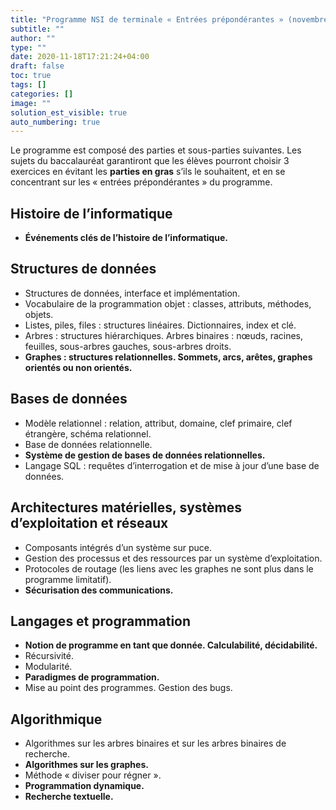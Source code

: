 ```yaml
---
title: "Programme NSI de terminale « Entrées prépondérantes » (novembre 2020)"
subtitle: ""
author: ""
type: ""
date: 2020-11-18T17:21:24+04:00
draft: false
toc: true
tags: []
categories: []
image: ""
solution_est_visible: true
auto_numbering: true
---
```


Le programme est composé des parties et sous-parties suivantes. Les sujets du baccalauréat garantiront que les élèves pourront choisir 3 exercices en évitant les **parties en gras** s’ils le souhaitent, et en se concentrant sur les «&nbsp;entrées prépondérantes&nbsp;» du programme.

## Histoire de l’informatique
- **Événements clés de l’histoire de l’informatique.**

## Structures de données
- Structures de données, interface et implémentation.
- Vocabulaire de la programmation objet : classes, attributs, méthodes, objets.
- Listes, piles, files : structures linéaires. Dictionnaires, index et clé.
- Arbres : structures hiérarchiques. Arbres binaires : nœuds, racines, feuilles, sous-arbres gauches, sous-arbres droits.
- **Graphes : structures relationnelles. Sommets, arcs, arêtes, graphes orientés ou non orientés.**

## Bases de données
- Modèle relationnel : relation, attribut, domaine, clef primaire, clef étrangère, schéma relationnel.
- Base de données relationnelle.
- **Système de gestion de bases de données relationnelles.**
- Langage SQL : requêtes d’interrogation et de mise à jour d’une base de données.

## Architectures matérielles, systèmes d’exploitation et réseaux
- Composants intégrés d’un système sur puce.
- Gestion des processus et des ressources par un système d’exploitation.
- Protocoles de routage (les liens avec les graphes ne sont plus dans le programme limitatif).
- **Sécurisation des communications.**

## Langages et programmation
- **Notion de programme en tant que donnée. Calculabilité, décidabilité.**
- Récursivité.
- Modularité.
- **Paradigmes de programmation.**
- Mise au point des programmes. Gestion des bugs.

## Algorithmique
- Algorithmes sur les arbres binaires et sur les arbres binaires de recherche.
- **Algorithmes sur les graphes.**
- Méthode « diviser pour régner ».
- **Programmation dynamique.**
- **Recherche textuelle.**